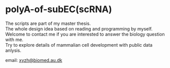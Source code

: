 # polyA-of-subEC(scRNA)
The scripts are part of my master thesis.\
The whole design idea based on reading and programming by myself.\
Welcome to contact me if you are interested to answer the biology question with me.\
Try to explore details of mammalian cell development with public data anlysis.

email: xyzh@biomed.au.dk
